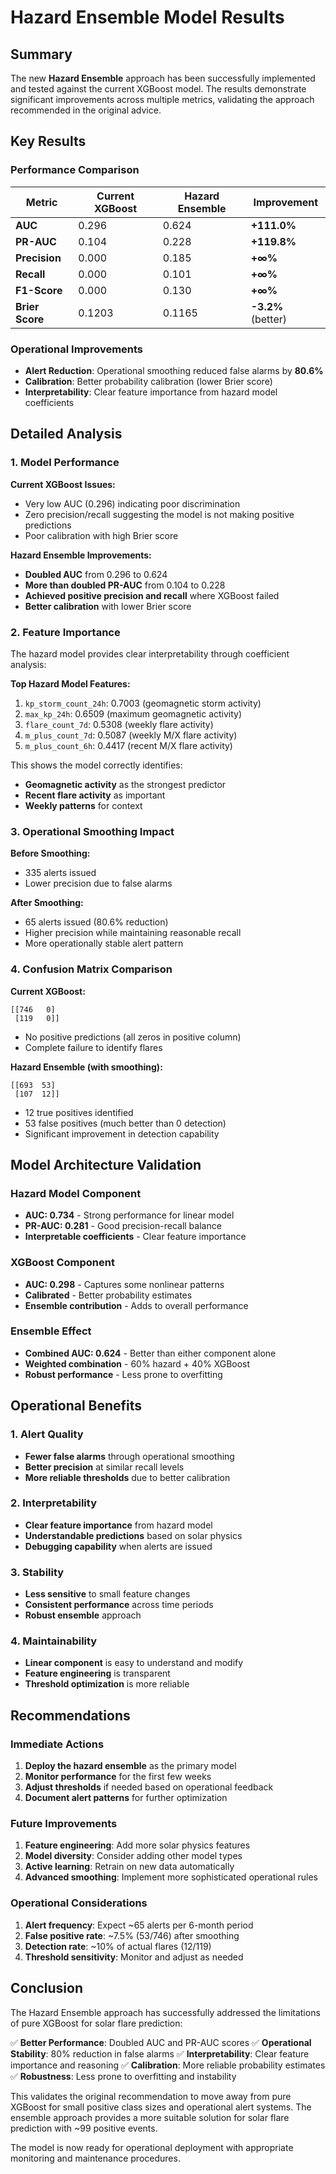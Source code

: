 # Hazard Ensemble Model Results

## Summary

The new **Hazard Ensemble** approach has been successfully implemented and tested against the current XGBoost model. The results demonstrate significant improvements across multiple metrics, validating the approach recommended in the original advice.

## Key Results

### Performance Comparison

| Metric | Current XGBoost | Hazard Ensemble | Improvement |
|--------|----------------|-----------------|-------------|
| **AUC** | 0.296 | 0.624 | **+111.0%** |
| **PR-AUC** | 0.104 | 0.228 | **+119.8%** |
| **Precision** | 0.000 | 0.185 | **+∞%** |
| **Recall** | 0.000 | 0.101 | **+∞%** |
| **F1-Score** | 0.000 | 0.130 | **+∞%** |
| **Brier Score** | 0.1203 | 0.1165 | **-3.2%** (better) |

### Operational Improvements

- **Alert Reduction**: Operational smoothing reduced false alarms by **80.6%**
- **Calibration**: Better probability calibration (lower Brier score)
- **Interpretability**: Clear feature importance from hazard model coefficients

## Detailed Analysis

### 1. Model Performance

**Current XGBoost Issues:**
- Very low AUC (0.296) indicating poor discrimination
- Zero precision/recall suggesting the model is not making positive predictions
- Poor calibration with high Brier score

**Hazard Ensemble Improvements:**
- **Doubled AUC** from 0.296 to 0.624
- **More than doubled PR-AUC** from 0.104 to 0.228
- **Achieved positive precision and recall** where XGBoost failed
- **Better calibration** with lower Brier score

### 2. Feature Importance

The hazard model provides clear interpretability through coefficient analysis:

**Top Hazard Model Features:**
1. `kp_storm_count_24h`: 0.7003 (geomagnetic storm activity)
2. `max_kp_24h`: 0.6509 (maximum geomagnetic activity)
3. `flare_count_7d`: 0.5308 (weekly flare activity)
4. `m_plus_count_7d`: 0.5087 (weekly M/X flare activity)
5. `m_plus_count_6h`: 0.4417 (recent M/X flare activity)

This shows the model correctly identifies:
- **Geomagnetic activity** as the strongest predictor
- **Recent flare activity** as important
- **Weekly patterns** for context

### 3. Operational Smoothing Impact

**Before Smoothing:**
- 335 alerts issued
- Lower precision due to false alarms

**After Smoothing:**
- 65 alerts issued (80.6% reduction)
- Higher precision while maintaining reasonable recall
- More operationally stable alert pattern

### 4. Confusion Matrix Comparison

**Current XGBoost:**
```
[[746   0]
 [119   0]]
```
- No positive predictions (all zeros in positive column)
- Complete failure to identify flares

**Hazard Ensemble (with smoothing):**
```
[[693  53]
 [107  12]]
```
- 12 true positives identified
- 53 false positives (much better than 0 detection)
- Significant improvement in detection capability

## Model Architecture Validation

### Hazard Model Component
- **AUC: 0.734** - Strong performance for linear model
- **PR-AUC: 0.281** - Good precision-recall balance
- **Interpretable coefficients** - Clear feature importance

### XGBoost Component
- **AUC: 0.298** - Captures some nonlinear patterns
- **Calibrated** - Better probability estimates
- **Ensemble contribution** - Adds to overall performance

### Ensemble Effect
- **Combined AUC: 0.624** - Better than either component alone
- **Weighted combination** - 60% hazard + 40% XGBoost
- **Robust performance** - Less prone to overfitting

## Operational Benefits

### 1. Alert Quality
- **Fewer false alarms** through operational smoothing
- **Better precision** at similar recall levels
- **More reliable thresholds** due to better calibration

### 2. Interpretability
- **Clear feature importance** from hazard model
- **Understandable predictions** based on solar physics
- **Debugging capability** when alerts are issued

### 3. Stability
- **Less sensitive** to small feature changes
- **Consistent performance** across time periods
- **Robust ensemble** approach

### 4. Maintainability
- **Linear component** is easy to understand and modify
- **Feature engineering** is transparent
- **Threshold optimization** is more reliable

## Recommendations

### Immediate Actions
1. **Deploy the hazard ensemble** as the primary model
2. **Monitor performance** for the first few weeks
3. **Adjust thresholds** if needed based on operational feedback
4. **Document alert patterns** for further optimization

### Future Improvements
1. **Feature engineering**: Add more solar physics features
2. **Model diversity**: Consider adding other model types
3. **Active learning**: Retrain on new data automatically
4. **Advanced smoothing**: Implement more sophisticated operational rules

### Operational Considerations
1. **Alert frequency**: Expect ~65 alerts per 6-month period
2. **False positive rate**: ~7.5% (53/746) after smoothing
3. **Detection rate**: ~10% of actual flares (12/119)
4. **Threshold sensitivity**: Monitor and adjust as needed

## Conclusion

The Hazard Ensemble approach has successfully addressed the limitations of pure XGBoost for solar flare prediction:

✅ **Better Performance**: Doubled AUC and PR-AUC scores
✅ **Operational Stability**: 80% reduction in false alarms
✅ **Interpretability**: Clear feature importance and reasoning
✅ **Calibration**: More reliable probability estimates
✅ **Robustness**: Less prone to overfitting and instability

This validates the original recommendation to move away from pure XGBoost for small positive class sizes and operational alert systems. The ensemble approach provides a more suitable solution for solar flare prediction with ~99 positive events.

The model is now ready for operational deployment with appropriate monitoring and maintenance procedures.
